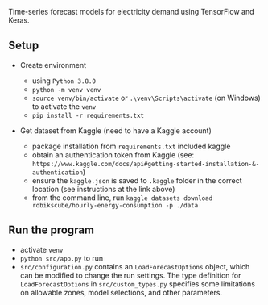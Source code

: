 Time-series forecast models for electricity demand using TensorFlow and Keras.

## Setup
- Create environment
  - using `Python 3.8.0`
  - `python -m venv venv`
  - `source venv/bin/activate` or `.\venv\Scripts\activate` (on Windows) to activate the `venv`
  - `pip install -r requirements.txt`

- Get dataset from Kaggle (need to have a Kaggle account)
  - package installation from `requirements.txt` included kaggle
  - obtain an authentication token from Kaggle (see: `https://www.kaggle.com/docs/api#getting-started-installation-&-authentication`)
  - ensure the `kaggle.json` is saved to `.kaggle` folder in the correct location (see instructions at the link above)
  - from the command line, run `kaggle datasets download robikscube/hourly-energy-consumption -p ./data`

## Run the program
  - activate `venv`
  - `python src/app.py` to run
  - `src/configuration.py` contains an `LoadForecastOptions` object, which can be modified to change the run settings.  The type definition for `LoadForecastOptions` in `src/custom_types.py` specifies some limitations on allowable zones, model selections, and other parameters.

